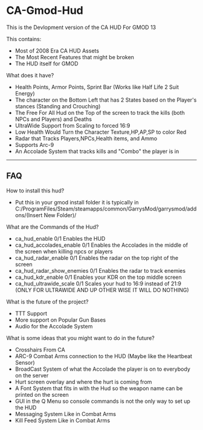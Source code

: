 # CA-Gmod-Hud

This is the Devlopment version of the CA HUD For GMOD 13

This contains:
- Most of 2008 Era CA HUD Assets
- The Most Recent Features that might be broken
- The HUD itself for GMOD

What does it have?
- Health Points, Armor Points, Sprint Bar (Works like Half Life 2 Suit Energy)
- The character on the Bottom Left that has 2 States based on the Player's stances (Standing and Crouching)
- The Free For All Hud on the Top of the screen to track the kills (both NPCs and Players) and Deaths
- UltraWide Support from Scaling to forced 16:9
- Low Health Would Turn the Character Texture,HP,AP,SP to color Red
- Radar that Tracks Players,NPCs,Health items, and Ammo
- Supports Arc-9
- An Accolade System that tracks kills and "Combo" the player is in

---------------------------------------------------------------------------------
FAQ
----------------------------------------------------------------------------------
How to install this hud?

- Put this in your gmod install folder it is typically in C:/ProgramFiles/Steam/steamapps/common/GarrysMod/garrysmod/addons/(Insert New Folder)/ 

What are the Commands of the Hud?

- ca_hud_enable 0/1 Enables the HUD
- ca_hud_accolades_enable 0/1 Enables the Accolades in the middle of the screen when killing npcs or players
- ca_hud_radar_enable 0/1 Enables the radar on the top right of the screen
- ca_hud_radar_show_enemies 0/1 Enables the radar to track enemies
- ca_hud_kdr_enable 0/1 Enables your KDR on the top middle screen 
- ca_hud_ultrawide_scale 0/1 Scales your hud to 16:9 instead of 21:9 (ONLY FOR ULTRAWIDE AND UP OTHER WISE IT WILL DO NOTHING)

What is the future of the project?
- TTT Support 
- More support on Popular Gun Bases
- Audio for the Accolade System


What is some ideas that you might want to do in the future?
- Crosshairs From CA
- ARC-9 Combat Arms connection to the HUD (Maybe like the Heartbeat Sensor)
- BroadCast System of what the Accolade the player is on to everybody on the server
- Hurt screen overlay and where the hurt is coming from
- A Font System that fits in with the Hud so the weapon name can be printed on the screen
- GUI in the Q Menu so console commands is not the only way to set up the HUD
- Messaging System Like in Combat Arms
- Kill Feed System Like in Combat Arms
